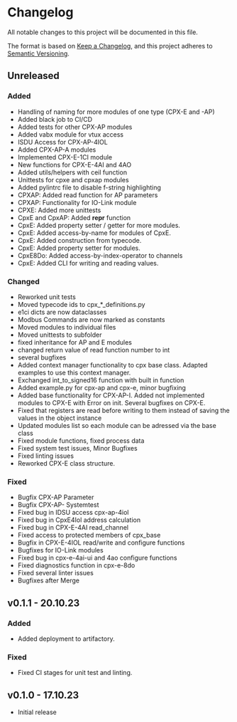 # Changelog
All notable changes to this project will be documented in this file.

The format is based on [Keep a Changelog](https://keepachangelog.com/en/1.0.0/),
and this project adheres to [Semantic Versioning](https://semver.org/spec/v2.0.0.html).

## Unreleased

### Added
- Handling of naming for more modules of one type (CPX-E and -AP)
- Added black job to CI/CD
- Added tests for other CPX-AP modules
- Added vabx module for vtux access
- ISDU Access for CPX-AP-4IOL
- Added CPX-AP-A modules
- Implemented CPX-E-1CI module
- New functions for CPX-E-4AI and 4AO
- Added utils/helpers with ceil function
- Unittests for cpxe and cpxap modules
- Added pylintrc file to disable f-string highlighting
- CPXAP: Added read function for AP parameters
- CPXAP: Functionality for IO-Link module
- CPXE: Added more unittests
- CpxE and CpxAP: Added __repr__ function
- CpxE: Added property setter / getter for more modules.
- CpxE: Added access-by-name for modules of CpxE.
- CpxE: Added construction from typecode.
- CpxE: Added property setter for modules.
- CpxE8Do: Added access-by-index-operator to channels
- CpxE: Added CLI for writing and reading values.

### Changed
- Reworked unit tests
- Moved typecode ids to cpx_*_definitions.py
- e1ci dicts are now dataclasses
- Modbus Commands are now marked as constants
- Moved modules to individual files
- Moved unittests to subfolder
- fixed inheritance for AP and E modules
- changed return value of read function number to int
- several bugfixes
- Added context manager functionality to cpx base class. Adapted examples to use this context manager.
- Exchanged int_to_signed16 function with built in function
- Added example.py for cpx-ap and cpx-e, minor bugfixing
- Added base functionality for CPX-AP-I. Added not implemented modules to CPX-E with Error on init. Several bugfixes on CPX-E.
- Fixed that registers are read before writing to them instead of saving the values in the object instance
- Updated modules list so each module can be adressed via the base class
- Fixed module functions, fixed process data
- Fixed system test issues, Minor Bugfixes
- Fixed linting issues
- Reworked CPX-E class structure.

### Fixed
- Bugfix CPX-AP Parameter
- Bugfix CPX-AP- Systemtest
- Fixed bug in IDSU access cpx-ap-4iol
- Fixed bug in CpxE4Iol address calculation
- Fixed bug in CPX-E-4AI read_channel
- Fixed access to protected members of cpx_base
- Bugfix in CPX-E-4IOL read/write and configure functions
- Bugfixes for IO-Link modules
- Fixed bug in cpx-e-4ai-ui and 4ao configure functions
- Fixed diagnostics function in cpx-e-8do
- Fixed several linter issues
- Bugfixes after Merge

## v0.1.1 - 20.10.23
### Added
- Added deployment to artifactory.

### Fixed
- Fixed CI stages for unit test and linting.

## v0.1.0 - 17.10.23
- Initial release
